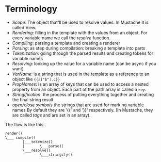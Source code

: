 # Terminology

* *Scope*: The object that'll be used to resolve values.
In Mustache it is called View.
* *Rendering*: filling in the template with the values from an object.
For every variable name we call the *resolve* function.
* *Compiling*: parsing a template and creating a renderer
* *Parsing*: as step during compilation: breaking a template into parts
* *Tokenization*: going through the parsed results and creating tokens for
variable names
* *Resolving*: looking up the value for a variable name (can be async if you
want)
* *VarName*: is a string that is used in the template as a reference to an
object like `{{a["b"].c}}`
* *PropNames*: is an array of keys that can be used to access a nested property from
an object. Each part of the path array is called a `key`.
* *Stringification*: the process of putting everything together and creating the
final string result
* *open/close symbols* the strings that are used for marking variable names
By default they are '{{' and '}}' respectively.
(In Mustache, they are called *tags* and are set in an array).

The flow is like this:

```
render()
\___ compile()
        |___tokenize()
        |       \___parse()
        \___resolve()
                \___stringify()
```
